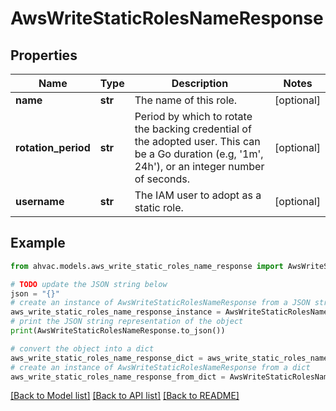 # AwsWriteStaticRolesNameResponse


## Properties

Name | Type | Description | Notes
------------ | ------------- | ------------- | -------------
**name** | **str** | The name of this role. | [optional] 
**rotation_period** | **str** | Period by which to rotate the backing credential of the adopted user. This can be a Go duration (e.g, &#39;1m&#39;, 24h&#39;), or an integer number of seconds. | [optional] 
**username** | **str** | The IAM user to adopt as a static role. | [optional] 

## Example

```python
from ahvac.models.aws_write_static_roles_name_response import AwsWriteStaticRolesNameResponse

# TODO update the JSON string below
json = "{}"
# create an instance of AwsWriteStaticRolesNameResponse from a JSON string
aws_write_static_roles_name_response_instance = AwsWriteStaticRolesNameResponse.from_json(json)
# print the JSON string representation of the object
print(AwsWriteStaticRolesNameResponse.to_json())

# convert the object into a dict
aws_write_static_roles_name_response_dict = aws_write_static_roles_name_response_instance.to_dict()
# create an instance of AwsWriteStaticRolesNameResponse from a dict
aws_write_static_roles_name_response_from_dict = AwsWriteStaticRolesNameResponse.from_dict(aws_write_static_roles_name_response_dict)
```
[[Back to Model list]](../README.md#documentation-for-models) [[Back to API list]](../README.md#documentation-for-api-endpoints) [[Back to README]](../README.md)


